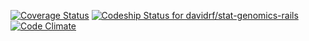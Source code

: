 [![Coverage Status](https://coveralls.io/repos/github/davidrf/stat-genomics-rails/badge.svg?branch=master)](https://coveralls.io/github/davidrf/stat-genomics-rails?branch=master)
[![Codeship Status for davidrf/stat-genomics-rails](https://app.codeship.com/projects/43993d30-6c22-0134-0e65-3aca58e0ef24/status?branch=master)](https://app.codeship.com/projects/177130)
[![Code Climate](https://codeclimate.com/github/davidrf/stat-genomics-rails/badges/gpa.svg)](https://codeclimate.com/github/davidrf/stat-genomics-rails)
